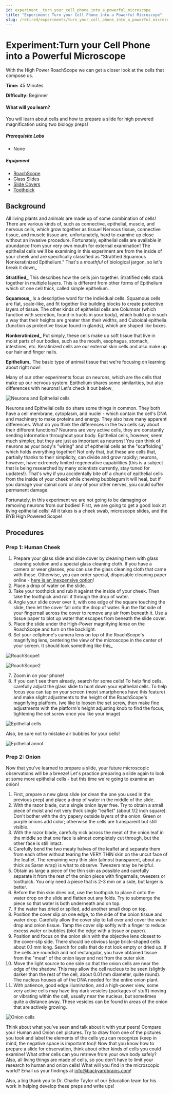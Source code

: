 ```yaml
---
id: experiment__turn_your_cell_phone_into_a_powerful_microscope
title: "Experiment: Turn your Cell Phone into a Powerful Microscope"
slug: /retired/experiments/turn_your_cell_phone_into_a_powerful_microscope
---
```


# Experiment:Turn your Cell Phone into a Powerful Microscope

With the High Power RoachScope we can get a closer look at the cells that
compose us.

**Time:**  45 Minutes

**Difficulty:**   Beginner

#### What will you learn?

You will learn about cells and how to prepare a slide for high powered
magnification using two biology preps!

##### Prerequisite Labs

  * None

##### Equipment

* [RoachScope](/https://backyardbrains.com/products/RoachScope)
* Glass Slides
* [Slide Covers](https://www.amazon.com/Blank-Microscope-Slides-Square-Cover/dp/B002OS6D9I)
* [Toothpick](https://www.amazon.com/Farberware-5080422-Classic-Toothpicks-300-Count/dp/B005D6G7U8/ref=sr_1_6?ie=UTF8&qid=1397592626&sr=8-6&keywords=toothpick)

## Background

All living plants and animals are made up of some combination of cells! There
are various kinds of, such as connective, epithelial, muscle, and nervous
cells, which grow together as tissue! Nervous tissue, connective tissue, and
muscle tissue are, unfortunately, hard to examine up close without an invasive
procedure. Fortunately, epithelial cells are available in abundance from your
very own mouth for external examination! The epithelial cells we'll be
examining in this experiment are from the inside of your cheek and are
specifically classified as "Stratified Squamous Nonkeratinized Epithelium."
That's a _mouthful_ of biological jargon, so let's break it down_

**Stratified_** This describes how the cells join together. Stratified cells
stack together in multiple layers. This is different from other forms of
Epithelium which sit one cell thick, called simple epithelium.

**Squamous_** Is a descriptive word for the individual cells. Squamous cells
are flat, scale-like, and fit together like building blocks to create
protective layers of tissue. The other kinds of epithelial cells are Columnar
(which function with secretion, found in tracts in your body), which build up
in such a way that their heights are greater than their widths, and Cuboidal
epithelia (function as protective tissue found in glands), which are shaped
like boxes.

**Nonkeratinized_** Put simply, these cells make up soft tissue that live in
moist parts of our bodies, such as the mouth, esophagus, stomach, intestines,
etc. Keratinized cells are our external skin cells and also make up our hair
and finger nails.

**Epithelium_** The basic type of animal tissue that we're focusing on
learning about right now!

Many of our other experiments focus on neurons, which are the cells that make
up our nervous system. Epithelium shares some similarities, but also
differences with neurons! Let's check it out below_

![Neurons and Epithelial cells](./img/neuronepithelial.png)

Neurons and Epithelial cells do share some things in common. They both have a
cell membrane, cytoplasm, and nuclei - which contain the cell's DNA and
machinery to make proteins and energy. They also have many apparent
differences. What do you think the differences in the two cells say about
their different functions? Neurons are very active cells, they are constantly
sending information throughout your body. Epithelial cells, however, seem much
simpler, but they are just as important as neurons! You can think of neurons
as your body's "wiring" and of epithelial cells as the "scaffolding" which
holds everything together! Not only that, but these are cells that, partially
thanks to their simplicity, can divide and grow rapidly; neurons, however,
have extremely limited regenerative capabilities (this is a subject that is
being researched by many scientists currently, stay tuned for updates!).
That's why if you accidentally bite off a chunk of epithelial cells from the
inside of your cheek while chewing bubblegum it will heal, but if you damage
your spinal cord or any of your other nerves, you could suffer permanent
damage.

Fortunately, in this experiment we are not going to be damaging or removing
neurons from our bodies! First, we are going to get a good look at living
epithelial cells! All it takes is a cheek swab, microscope slides, and the BYB
High Powered Scope!

## Procedures

### Prep 1: Human Cheek

  1. Prepare your glass slide and slide cover by cleaning them with glass cleaning solution and a special glass cleaning cloth. If you have a camera or wear glasses, you can use the glass cleaning cloth that came with those. Otherwise, you can order special, disposable cleaning paper online - [here is an inexpensive option](https://www.amazon.com/OMAX-Sheets-Microscope-Camera-Cleaning/dp/B00A84NJ1U/ref=sr_1_3?ie=UTF8&qid=1399309334&sr=8-3&keywords=microscope+cleaning+kit)! 
  2. Place a drop of water on the slide. 
  3. Take your toothpick and rub it against the inside of your cheek. Then take the toothpick and roll it through the drop of water. 
  4. Angle your slide cover over it, with one edge of the square touching the slide, then let the cover fall onto the drop of water. Run the flat side of your fingernail across the cover to remove any air from beneath it. Use a tissue paper to blot up water that escapes from beneath the slide cover. 
  5. Place the slide under the High-Power magnifying lense on the RoachScope and turn on the backlight. 
  6. Set your cellphone's camera lens on top of the RoachScope's magnifying lens, centering the view of the microscope in the center of your screen. It should look something like this_ 


![RoachScope1](./img/RoachScope1.jpg)

![RoachScope2](./img/RoachScope2.jpg)

  7. Zoom in on your phone! 
  8. If you can't see them already, search for some cells! To help find cells, carefully adjust the glass slide to hunt down your epithelial cells. To help focus you can tap on your screen (most smartphones have this feature) and make slight adjustments to the height of the RoachScope's magnifying platform. (we like to loosen the set screw, then make fine adjustments with the platform's height adjusting knob to find the focus, tightening the set screw once you like your image) 

![Epithelial cells](./img/epithelial_cells.jpg)

Also, be sure not to mistake air bubbles for your cells!

![Epithelial annot](./img/epithelial_annot.jpg)

### Prep 2: Onion

Now that you've learned to prepare a slide, your future microscopic
observations will be a breeze! Let's practice preparing a slide again to look
at some more epithelial cells - but this time we're going to examine an onion!

  1. First, prepare a new glass slide (or clean the one you used in the previous prep) and place a drop of water in the middle of the slide. 
  2. With the razor blade, cut a single onion layer free. Try to obtain a small piece of moist and not very thick single "leaflet" (about 1/2 inch square). Don't bother with the dry papery outside layers of the onion. Green or purple onions add color; otherwise the cells are transparent but still visible. 
  3. With the razor blade, carefully nick across the meat of the onion leaf in the middle so that one face is almost completely cut through, but the other face is still intact. 
  4. Carefully bend the two meaty halves of the leaflet and separate them from each other without tearing the VERY THIN skin on the uncut face of the leaflet. The remaining very thin skin (almost transparent, about as thick as Saran wrap) is what to observe. Tweezers may be helpful. 
  5. Obtain as large a piece of the thin skin as possible and carefully separate it from the rest of the onion piece with fingernails, tweezers or toothpick. You only need a piece that is 2-3 mm on a side, but larger is better. 
  6. Before the thin skin dries out, use the toothpick to place it onto the water drop on the slide and flatten out any folds. Try to submerge the piece so that water is both underneath and on top. 
  7. If the water has dried or spilled, add another small drop on top. 
  8. Position the cover slip on one edge, to the side of the onion tissue and water drop. Carefully allow the cover slip to fall over and cover the water drop and onion tissue. Tamp the cover slip softly with a finger to reduce excess water or bubbles (blot the edge with a tissue or paper). 
  9. Position and focus on the onion skin with the objective lens closest to the cover-slip side. There should be obvious large brick-shaped cells about 0.1 mm long. Search for cells that do not look empty or dried up. If the cells are roundish and not rectangular, you have obtained tissue from the "meat" of the onion layer and not from the outer skin. 
  10. Move the light source to one side so that the onion cells are near the edge of the shadow. This may allow the cell nucleus to be seen (slightly darker than the rest of the cell, about 0.01 mm diameter, quite round). The nucleus houses all of the DNA needed for the entire onion plant. 
  11. With patience, good edge illumination, and a high-power view, some very active cells may have tiny dark vesicles (packages of stuff) moving or vibrating within the cell, usually near the nucleus, but sometimes quite a distance away. These vesicles can be found in areas of the onion that are actively growing. 

![Onion cells](./img/onion_cells.jpg)

Think about what you've seen and talk about it with your peers! Compare your
Human and Onion cell pictures. Try to draw from one of the pictures you took
and label the elements of the cells you can recognize (keep in mind, the
negative space is important too)! Now that you know how to prepare a slide for
observation, think about other kinds of cells you could examine! What other
cells can you retrieve from your own body safely? Also, all living things are
made of cells, so you don't have to limit your research to human and onion
cells! What will you find in the microscopic world? Email us your findings at
[info@backyardbrains.com](mailto:info@backyardbrains.com)!

Also, a big thank you to Dr. Charlie Taylor of our Education team for his work
in helping develop these preps and write ups!

